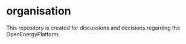 # organisation
This repository is created for discussions and decisions regarding the OpenEnergyPlatform.
